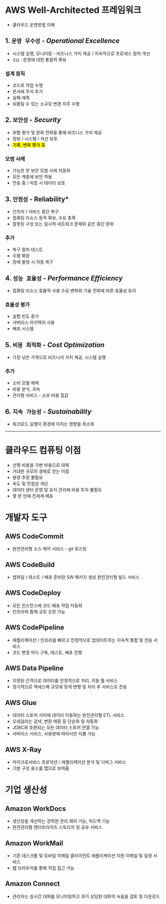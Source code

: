# AWS Well-Architected 프레임워크

-   클라우드 운영방법 이해

## 1. `운영 우수성` - ***Operational Excellence***

-   시스템 실행, 모니터링 - 비즈니스 가치 제공 / 지속적으로 프로세스 절차 개선
-   `오답` : 운영에 대한 통찰력 확보

### 설계 원칙

-   코드로 작업 수행
-   문서에 주석 추가
-   실패 에측
-   되돌릴 수 있는 소규모 변경 자주 수행

## 2. `보안성` - ***Security***

-   위험 평가 및 완화 전략을 통해 비즈니스 가치 제공
-   정보 / 시스템 / 자산 보호
- <mark>기록, 변화 평가 등 </mark>

### 모범 사례

-   가능한 한 보안 모범 사례 자동화
-   모든 계층에 보안 적용
-   전송 중 / 저장 시 데이터 보호

## 3. `안정성` - **Reliability***

-   인프라 / 서비스 중단 복구
-   컴퓨팅 리소스 동적 확보, 수요 충족
-   잘못된 구성 또는 일시적 네트워크 문제와 같은 중단 완화

### 추가

-   복구 절차 테스트
-   수평 확장
-   장애 발생 시 자동 복구

## 4. `성능 효율성` - ***Performance Efficiency***

-   컴퓨팅 리소스 효율적 사용 수요 변화와 기술 진화에 따른 효율성 유지

### 효율성 평가

-   실험 빈도 증가
-   서버리스 아키텍처 사용
-   배포 시스템

## 5. `비용 최적화` - ***Cost Optimization***

-   가장 낮은 가격으로 비즈니서 가치 제공, 시스템 실행

### 추가

-   소비 모델 채택
-   비용 분석, 귀속
-   관리형 서비스 - 소유 비용 절감

## 6. `지속 가능성` - ***Sustainability***

-   워크로드 실행이 환경에 미치는 영향을 최소화

---

# 클라우드 컴퓨팅 이점

-   선행 비용을 가변 비용으로 대체
-   거대한 규모의 경제로 얻는 이점
-   용량 추정 불필요
-   속도 및 민첩성 개선
-   데이터 센터 운영 및 유지 관리에 비용 투자 불필요
-   몇 분 만에 전세계 배포

# 개발자 도구

## AWS CodeCommit
-   완전관리형 소스 제어 서비스 - git 호스팅

## AWS CodeBuild
-   컴파일 / 테스트 / 배포 준비된 SW 패키지 생성 완전관리형 빌드 서비스

## AWS CodeDeploy
-   모든 인스턴스에 코드 배포 작업 자동화
-   인프라와 함께 규모 조정 가능

## AWS CodePipeline
-   애플리케이션 / 인프라를 빠르고 안정적으로 업데이트하는 지속적 통합 및 전송 서비스
-   코드 변경 마다 구축, 테스트, 배포 진행

## AWS Data Pipeline
-   지정된 간격으로 데이터를 안정적으로 처리, 이동 웹 서비스
-   정기적으로 액세스해 규모에 맞게 변형 및 처리 후 서비스로 전송

## AWS Glue
-   데이터 스토어 사이에 데이터 이동하는 완전관리형 ETL 서비스
-   오래걸리는 검색, 변환 매핑 등 단순화 및 자동화
-   JDBC와 호환되는 모든 데이터 스토어 연결 가능
-   서버리스 서비스, 사용량에 따라서만 지불 가능

## AWS X-Ray
-   마이크로서비스 프로덕션 / 애플리케이션 분석 및 디버그 서비스
-   기본 구성 용소를 맵으로 보여줌

# 기업 생산성

## Amazon WorkDocs
-   생산성을 개선하는 강력한 관리 제어 기능, 피드백 기능
-   완전관리형 엔터프라이즈 스토리지 및 공유 서비스

## Amazon WorkMail
-   기존 데스크톱 및 모바일 이메일 클라이언트 애플리케이션 지원 이메일 및 일정 서비스
-   웹 브라우저를 통해 직접 접근 가능

## Amazon Connect
- 관리자는 실시간 대화를 모니터링하고 과거 상담원 대화의 녹음을 검토 및 다운로드